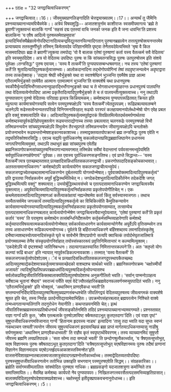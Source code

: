 +++
title = "32 जगद्वाचित्वाधिकरणम्"

+++
जगद्वाचित्वात्।।16।। जीवमुख्यप्राणलिङ्गादिति चेत्तद्व्याख्यातम्।।17।। अन्यार्थं तु जैमिनिः प्रश्नव्याख्यानाभ्यामपिचैवमेके।। अत्रेयं विषयशुद्धिः-- अजातशत्रुर्नाम काशीराजः स्वसमीपमागत्य 'ब्रह्मे ते ब्रुवाणी'त्युक्तवन्तं बालाकिं गार्ग्यं 'सहस्रं दद्म एतस्यां वाचि जनको जनक इति वै जना धावन्ति'ति प्रशस्य बालाकिना 'य एवैष आदित्ये पुरुषस्तमेवाहमुपास' इत्यादिभिर्वाक्यैर्ब्रह्मत्वेनोपदिष्टानादित्यचन्द्रविद्युत्स्तनयित्न्वादिगतान् पुरुषानब्रह्मत्वेन तत्तत्पुरुषोक्त्यनन्तरमेव प्रत्याख्याय ततस्तूष्णींभूते तस्मिन् किमेतावदेव परिज्ञानमिति पृष्ट्वा तेनैतावदेवेत्यभिमते 'मृषा वै किल मासमवादिष्ठाः ब्रह्म ते ब्रवाणी'त्युक्त्या तमपोद्य 'यो वै बालाक एतेषां पुरुषाणां कर्ता यस्य वैतत्कर्म सवै वेदितव्य' इति स्वयमुपदिदेश। अत्र यो वेदितव्य उपदिष्टः पुरुषः स किं सांख्यतन्त्रसिद्धः पुरुषः उतपुरुषोत्तम इति संशये पूर्वपक्षः।तन्त्रसिद्धः" पुरुष एवायम्। 'यस्य वै तत्कर्मे'ति पुण्यपापसम्बन्धश्रवणात्। नच तस्य 'एतेषां पुरुषाणां कर्ते'ति श्रुतादित्यादिपुरुषकर्तृत्वासम्भवः। आलोकदानादिना तद्भोगोपयोगिनां तेषां तददृष्टजन्यत्वेन अदृष्टद्वारा तस्य तत्कर्तृक्वाक्। 'तद्यता श्रेष्ठी स्वैर्भुङ्क्ते यथा वा स्वाश्श्रेष्ठिनं भुञ्जन्ति एवमैवेष प्राज्ञ आत्मा एतैरात्मभिर्भुङ्क्ते एवमेवैत आत्मानः एतमात्मानं भुञ्जन्ति'ति वाक्यशेषे यथा प्रधानपुरुषः स्वकीयैर्भृत्यादिभिर्भोगसाधनान्युपहरद्भिर्भोगान्भुङ्क्ते यथा च ते भोगसाधनान्युपहरन्तः प्रधानपुरुषं पालयन्ति तथा वेदितव्यत्वेनोपदिष्ट आत्मा प्रकृतैरादित्यादिपुरुषैर्भुङ्क्ते ते च तं पालयन्तीत्युक्तत्वाच्च। ननु तथाऽपि पुण्यपापवान् पुरुषो वेदितव्यः परिग्राह्य इत्यत्र किन्नियामकम्। कर्मशब्दस्य पुण्यपापरूढितवत् क्रियत इति व्युत्पत्या कार्यमात्रयोगस्यापि सत्वेन परमपुरुषपक्षेऽपि 'यस्य वैतत्कर्मे'त्येतदुपपन्नम्। रूढिप्राबल्यावलम्बने चलनेऽपि रूढेस्सत्वेनान्यतरपरिग्रहे विनिगमनाविरहात् रूढ्योः परस्परं कलहायमानयोर्लब्धोन्मेषो योग एवेह प्रबल इति वक्तुं शक्यत्वादिति चेन्न। आदित्यादिपुरुषकर्तृत्वमपूर्वद्वारकं विवक्षितमित्येतदर्थसमर्पणार्थतया कर्मशब्दस्यापूर्वरूढेरिहोपयुक्तत्वेन रूढ्यन्तराद्योगाच्च तस्याः प्रबलत्वात् चलनरूढेः परमपुरुषपक्षे विभौ तस्मिन्ननन्वयेन सांख्यपुरुषपक्षेऽपि विभुत्वेन तैरभ्युपगते तस्मिन्ननन्वयेन जीवाणुत्वपक्षेऽपि चनलोक्तेः प्रयोजनाभावेन रूढ्यन्तरोन्मेषशङ्कानवकाशाच्च। तस्माद्वक्तव्यतयोपक्रान्तं ब्रह्म तन्त्रसिद्धः पुरुष एवेति न तद्व्यतिरिक्तेश्वरसिद्धिः। एवञ्च यद्यपि पूर्वाधिकरणेषु सकलवेदान्तप्रसिद्धब्रह्माधिष्ठानेन प्रधानस्य जगत्परिणामित्वमुक्तं, तथाऽपि तथाभूतं ब्रह्म सांख्यपुरुष एवेतीह ब्रह्मनिरूपणोपक्रमसांख्यपुरुषनिरूपणाभ्यामवगमात् तस्मिन्नेव सर्वेषां वेदान्तानां पर्यवसानमभ्युपेयमिति सर्वपूर्वाधिकरणाक्षेपेणायं" पूर्वपक्षः। तत एवास्य पूर्वाधिकरणसङ्गतिश्च। एवं प्राप्ते सिद्धान्तः-- 'यस्य वैतत्कर्मे'त्यत्र एतच्छब्दस्तावत् प्रत्यक्षादिसन्निधापितसकलजगद्वाची। प्रकरणोपपदादिसङ्कोचकाभावात्। अतस्तत्समानाधिकरणः" कर्मशब्दोऽपि कार्यत्वयोगेन सकलजगद्वाचीत्यभ्युपेयं। सकलजगद्वाच्येतच्छब्दसामानाधिकरण्येन दुर्बलस्यापि योगस्योन्मेषात्। पूर्ववाक्योक्तमादित्यादिपुरुषकर्तृत्वं" प्रति द्वारतया निर्वाहकत्वेन अपूर्वं बुद्धिस्थमितिचेत् न। जगदेकदेशभूतादित्यादिकीर्तनेन तदेकदेशि जगत् बुद्धिस्थमित्यपि वक्तुं" शक्यत्वात्। उभयोर्बुद्धिस्थत्वसंभवे च एतत्पदसामानाधिकरण्येन जगद्वाचित्वस्यैव युक्तत्वात्। अपूर्ववाचित्वमादित्यादिपुरुषकर्तृत्वनिर्वाहकतया प्रकृतोपयोगीतिचेत् न। एकः कथमेतावतामादित्यादिपुरुषाणआं कर्तेत्याकांक्षायां नह्यन्तेषामेव कर्ता किंतु सर्वस्यास्यजगतः। तथाच यस्यैतत्सर्वमेव जगत्कार्यं तस्यादित्यादिपुरुषकर्तृत्वे का विचिकित्सेति कैमुतिकन्यायेन कार्यसामान्ययोगस्याप्यादित्यादिपुरुषकर्तृत्वनिर्वाहकतया प्रकृतोपयोगसाम्यात्, तत्साम्येच एतत्पदसामानाधिकरण्यबलात् कार्यत्वयोगोन्मेषेण जगद्वाचित्वस्यैवाभ्युपेयत्वात्, 'एतेषां पुरुषाणां कर्ते'ति प्रकृतं कर्तारं 'यस्य' ति परामृश्य कर्मशब्देन तत्संबन्धिनिर्देशरूपेण कर्तृकर्मसम्भिव्याहारेणापि कर्मशब्दे कर्तृव्यापारविषयत्वात्मककार्यत्वयोगोन्मेषात् सर्वकार्यसाधारणेन कार्यसामान्योगेनैव अपूर्वेऽपि वृत्तिसम्भवेन तत्र तस्य असाधारण्येन रूढिकल्पनायोगाच्च। पूर्वतंत्रे हि बर्हिराज्याधिकरणे बर्हिश्शब्दस्य लवनादिसंस्कृतेषु दर्भेष्वाज्यशब्दस्योत्पवनादिसंस्कृते घृते च सार्वभौमे शिष्टप्रयोगो सत्यपि क्वाचित्कं तयोर्दर्भघृतजातिमात्रे प्रयोगमवलम्ब्य तेनैव संस्कृप्रयोगनिर्वाहात् तयोस्संस्काररूपं प्रवृत्तिनिमित्तान्तरं न कल्प्यमित्युक्तम्। 'एकदेशेऽपि यो द्दष्टश्शब्दो जातिनिबन्धनः। तदत्यागान्नतस्यास्ति निमित्तान्तरकल्पने'ति। अतः 'क्लृप्तो योगः कल्प्यां रूढिं बाधत' इति न्यायात् नापूर्वरूडिकल्पनावकाशः। तस्मात् 'यस्य वैतत्कर्मे' ति सकलजगत्कर्तृत्वोपदेशोऽयम्। ेवं च प्रत्यक्षादिसन्निधापितसकलजगदुपस्थापकैतच्छब्दः आदित्यपुरुषाद्येकदेशमात्रकर्तृत्वमात्रव्यवच्छेदको वाशब्दश्च सार्थको भवति। ब्रह्मनिरूपणोपक्रमः 'चक्षोस्मीर्यो अजायते' त्यादिश्रुतिप्रतिपन्नपरब्रह्मधर्मादित्यपुरुषादिकर्तृत्वोपन्यासश्च सर्वलोकप्रसिद्वजीवातिरिकिक्तबालाक्यविदितपुरुषोपदेशश्च अनुकगीलितो भवति। 'सर्वान् पाप्मनोऽपहत्य सर्वेषाञ्च भूतानां श्रैष्ठयं" स्वराज्यं पर्येति यएवं वेदे'त्यौपसंहारिकब्रह्मवेदनफलवर्णनमप्युपपादितं भवति। ननु 'एतैरात्मभिर्भुङ्क्ते' इति भोक्तृत्वं, 'अथास्मिन् प्राणएवैकधा भवती'ति सप्तम्यन्तनिर्दिष्टवेदितव्यपुरुषाश्रितमुख्यप्राणसंबन्धश्चेति जीवलिंगद्वयं वेदितव्यपुरुषस्य जीवत्वगमकं वाक्यशेषे श्रूयत इति चेत्, तस्य निर्वाहः प्रतर्दनविद्यायामेवाभिहितः। उपक्रमोपसंहारबलात् ब्रह्मपरत्वेन निश्चिते वाक्ये तन्मध्यगतान्यन्यलिंगानि तदनुरोधेन नेयानीति। कथन्तन्नयनमिति चेत्। इत्थं जीवातिरिक्तब्रह्मस्वरूपप्रतिबोधनार्थं जीवसङ्कीर्तनमिति तदिदं प्रश्नव्यापाख्यानाभ्यामवगम्यते। प्रश्नस्तावत् राज्ञा गार्ग्यं प्रति कुतः, 'क्वैष एतत्बलाके पुरुषोऽशयिष्ट क्कैषतदाऽभूत् कुतएतदागा'दिति। एवं राज्ञा पृष्टं" सुषुप्तजीवाधिकरणमविजानात् गार्ग्ये 'हितानाम हृदयस्य नाड्य' इत्यादिना 'तासु तदा भवति यदा सुप्तः स्वप्नं नकथञ्चन पश्यती'त्यन्तेन जीवस्य सुषुप्त्यधिकरणं हृदयावच्छिन्नं ब्रह्म प्राप्तं मार्गतयाऽधिकन्तव्यासु नाडीषु सर्पणमुक्त्वा 'अथास्मिन् प्राणएवैकधाभवती' ति राज्ञैव कृतं स्वपृष्टार्थविवरणम्। तस्य व्याख्यानमिदं सुषुप्तौ जीवस्य ब्रह्मणि लयप्रतिपादकं। 'सता सोम्य तदा सम्पन्नो भवती' ति छन्दोगश्रुत्यैकार्थ्यात्, 'य त्रैषएतत्सुप्तोभूत्, यएष विज्ञानमयः पुरुषः क्वैषतदाऽभूत् कुतएतदागा'दिति 'यत्रैषएतत्सुप्तोभूत् यएषविज्ञानमयः पुरुषः तदैषां प्राणानां विज्ञानेन विज्ञानमादाय यएषोऽन्तर्हृदयआकाशस्तस्मिन्शेत'इति वाजसनेयिशाखाम्नातबालाक्यजातशत्रुसंवादगतप्रश्नोत्तरैकार्थ्याच्च। तस्माद्वेदितव्यतयोपदिष्टः पुरुषस्सुषुप्तजीवाधिकरणत्वेन ततोभिन्न उक्तइति सभगवान् परमपुरुषएवेति सिद्धम्।। संग्रहकारिकाः।। ब्रह्मेति सर्वागमसीमलालितः सांक्योदितः पूरुषएव नाधिकः। ब्रह्मप्रसङ्गो यदजातशत्रुणा कर्मान्विते तत्र समाप्तिमापितः।। मैवमिह कर्मशब्दः कार्यपरो नैव पुण्यपापपरः। निखिलजगत्स्वरसैतत्पदसमभिव्याहृतिग्रासात्। बालाक्यविदितपुरुषोपदेशवाक्यप्रवेशाच्च। चक्षोस्सूर्य इतीदृक्प्रापकवचनानुरोधाच्च।। इति जगद्वाचित्वाधिकरणम्।।5।।